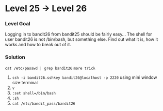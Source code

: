 # Level 25 -> Level 26

### Level Goal
Logging in to bandit26 from bandit25 should be fairly easy… The shell for user bandit26 is not /bin/bash, but something else. Find out what it is, how it works and how to break out of it.

### Solution
`cat /etc/passwd | grep bandit26`
`more trick`
1. `ssh -i bandit26.sshkey bandit26@localhost -p 2220` using mini window size terminal
2. `v`
3. `:set shell=/bin/bash`
4. `:sh`
5. `cat /etc/bandit_pass/bandit26`  
